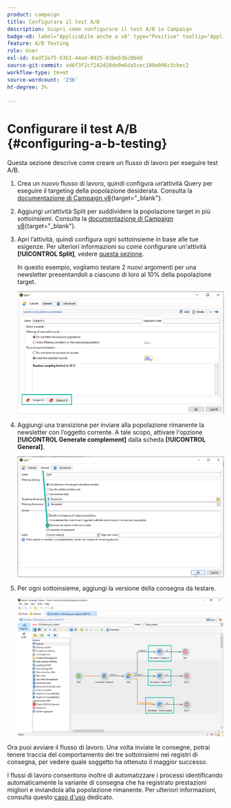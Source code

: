 ```yaml
---
product: campaign
title: Configurare il test A/B
description: Scopri come configurare il test A/B in Campaign
badge-v8: label="Applicabile anche a v8" type="Positive" tooltip="Applicabile anche a Campaign v8"
feature: A/B Testing
role: User
exl-id: 6adf2e75-63b1-44ad-8925-03beb3bc0bdd
source-git-commit: ad6f3f2cf242d28de9e6da5cec100e096c5cbec2
workflow-type: tm+mt
source-wordcount: '236'
ht-degree: 3%

---
```


# Configurare il test A/B {#configuring-a-b-testing}

Questa sezione descrive come creare un flusso di lavoro per eseguire test A/B.

1. Crea un nuovo flusso di lavoro, quindi configura un’attività Query per eseguire il targeting della popolazione desiderata. Consulta la [documentazione di Campaign v8](https://experienceleague.adobe.com/docs/campaign/automation/workflows/wf-activities/targeting-activities/query.html?lang=it){target="_blank"}.

1. Aggiungi un’attività Split per suddividere la popolazione target in più sottoinsiemi. Consulta la [documentazione di Campaign v8](https://experienceleague.adobe.com/docs/campaign/automation/workflows/wf-activities/targeting-activities/split.html?lang=it){target="_blank"}.

1. Apri l’attività, quindi configura ogni sottoinsieme in base alle tue esigenze. Per ulteriori informazioni su come configurare un&#39;attività **[!UICONTROL Split]**, vedere [questa sezione](../../workflow/using/split.md).

   In questo esempio, vogliamo testare 2 nuovi argomenti per una newsletter presentandoli a ciascuno di loro al 10% della popolazione target.

   ![](assets/ab-testing-split.png)

1. Aggiungi una transizione per inviare alla popolazione rimanente la newsletter con l’oggetto corrente. A tale scopo, attivare l&#39;opzione **[!UICONTROL Generate complement]** dalla scheda **[!UICONTROL General]**.

   ![](assets/ab-testing-complement.png)

1. Per ogni sottoinsieme, aggiungi la versione della consegna da testare.

   ![](assets/ab-testing-delivery.png)

Ora puoi avviare il flusso di lavoro. Una volta inviate le consegne, potrai tenere traccia del comportamento dei tre sottoinsiemi nei registri di consegna, per vedere quale soggetto ha ottenuto il maggior successo.

I flussi di lavoro consentono inoltre di automatizzare i processi identificando automaticamente la variante di consegna che ha registrato prestazioni migliori e inviandola alla popolazione rimanente. Per ulteriori informazioni, consulta questo [caso d&#39;uso](a-b-testing-use-case.md) dedicato.
